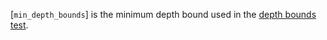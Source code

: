 [`min_depth_bounds`] is the minimum depth bound used in the
[depth bounds test](https://www.khronos.org/registry/vulkan/specs/1.3-extensions/html/vkspec.html#fragops-dbt).